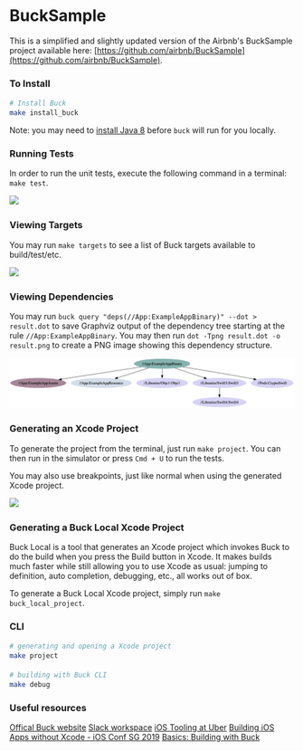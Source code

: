 # BuckSample

This is a simplified and slightly updated version of the Airbnb's BuckSample project available here: [https://github.com/airbnb/BuckSample](https://github.com/airbnb/BuckSample). 

### To Install

```sh
# Install Buck
make install_buck
```

Note: you may need to [install Java 8](https://www.oracle.com/technetwork/java/javase/downloads/jdk8-downloads-2133151.html) before `buck` will run for you locally.

### Running Tests

In order to run the unit tests, execute the following command in a terminal: `make test`.

<img src="https://github.com/airbnb/BuckSample/raw/master/Docs/CommandLineTests.png" width=500 />

### Viewing Targets
You may run `make targets` to see a list of Buck targets available to build/test/etc.

<img src="https://github.com/airbnb/BuckSample/raw/master/Docs/BuckTargets.png" width=450 />

### Viewing Dependencies
You may run `buck query "deps(//App:ExampleAppBinary)" --dot > result.dot` to save Graphviz output of the dependency tree starting at the rule `//App:ExampleAppBinary`. You may then run `dot -Tpng result.dot -o result.png` to create a PNG image showing this dependency structure.

<img src="https://github.com/airbnb/BuckSample/raw/master/Docs/DependencyGraph.png" />

### Generating an Xcode Project
To generate the project from the terminal, just run `make project`. You can then run in the simulator or press `Cmd + U` to run the tests.

You may also use breakpoints, just like normal when using the generated Xcode project.

<img src="https://github.com/airbnb/BuckSample/raw/master/Docs/Breakpoint.png" width=500 />

### Generating a Buck Local Xcode Project
Buck Local is a tool that generates an Xcode project which invokes Buck to do the build when you press the Build button in Xcode. It makes
builds much faster while still allowing you to use Xcode as usual: jumping to definition, auto completion, debugging, etc., all works out of box.

To generate a Buck Local Xcode project, simply run `make buck_local_project`.

### CLI

```bash
# generating and opening a Xcode project
make project

# building with Buck CLI
make debug
```

### Useful resources 
[Offical Buck website](https://buck.build)
[Slack workspace](https://buckbuild.slack.com)
[iOS Tooling at Uber](https://vimeo.com/208053716)
[Building iOS Apps without Xcode - iOS Conf SG 2019](https://www.youtube.com/watch?v=JRsWi8KC2Sw)
[Basics: Building with Buck](https://www.youtube.com/watch?v=sZdDFfNJeuU)
